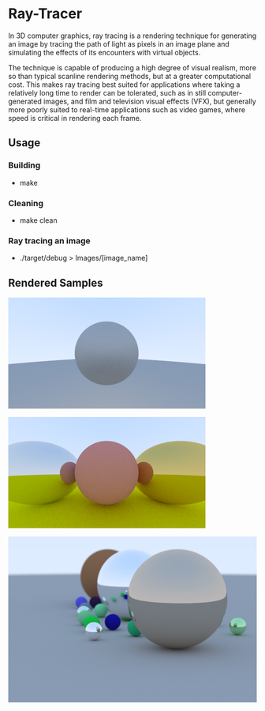 # Ray-Tracer
In 3D computer graphics, ray tracing is a rendering technique for generating an image by tracing the path of light as pixels in an image plane and simulating the effects of its encounters with virtual objects.

The technique is capable of producing a high degree of visual realism, more so than typical scanline rendering methods, but at a greater computational cost. This makes ray tracing best suited for applications where taking a relatively long time to render can be tolerated, such as in still computer-generated images, and film and television visual effects (VFX), but generally more poorly suited to real-time applications such as video games, where speed is critical in rendering each frame.

## Usage
### Building
* make
### Cleaning
* make clean

### Ray tracing an image
* ./target/debug > Images/[image_name]

## Rendered Samples
![alt text][render_01]

[render_01]: Images/diffuse_sphere.png "Diffuse material with gamma correction"

![alt text][render_02]

[render_02]: Images/metal_spheres.png "Metal spheres"

![alt text][render_03]

[render_03]: Images/Final_render.png "Final Render"
